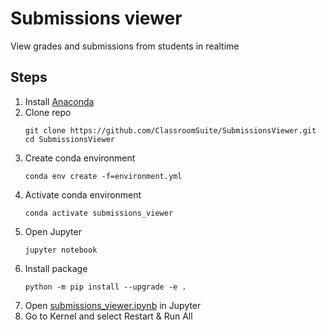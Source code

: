 # Submissions viewer
View grades and submissions from students in realtime
## Steps
1. Install [Anaconda](https://www.anaconda.com/products/individual)
2. Clone repo
    ```
    git clone https://github.com/ClassroomSuite/SubmissionsViewer.git
    cd SubmissionsViewer
    ```
3. Create conda environment
    ```
    conda env create -f=environment.yml
    ```
4. Activate conda environment
    ```
    conda activate submissions_viewer
    ```
5. Open Jupyter
    ```
   jupyter notebook
   ```
6. Install package
    ```
    python -m pip install --upgrade -e .
    ```
7. Open [submissions_viewer.ipynb](submissions_viewer.ipynb) in Jupyter
8. Go to Kernel and select Restart & Run All
